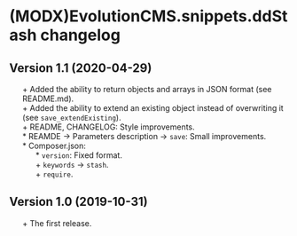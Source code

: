 # (MODX)EvolutionCMS.snippets.ddStash changelog


## Version 1.1 (2020-04-29)
* \+ Added the ability to return objects and arrays in JSON format (see README.md).
* \+ Added the ability to extend an existing object instead of overwriting it (see `save_extendExisting`).
* \+ README, CHANGELOG: Style improvements.
* \* REAMDE → Parameters description → `save`: Small improvements.
* \* Composer.json:
	* \* `version`: Fixed format.
	* \+ `keywords` → `stash`.
	* \+ `require`.


## Version 1.0 (2019-10-31)
* \+ The first release.


<link rel="stylesheet" type="text/css" href="https://DivanDesign.ru/assets/files/ddMarkdown.css" />
<style>ul{list-style:none;}</style>